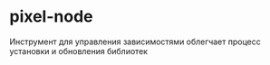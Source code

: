 # pixel-node
Инструмент для управления зависимостями облегчает процесс установки и обновления библиотек
